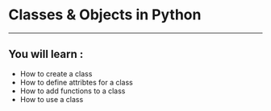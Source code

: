 # Classes & Objects in Python
---
## You will learn :
- How to create a class
- How to define attribtes for a class
- How to add functions to a class
- How to use a class